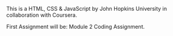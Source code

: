 This is a HTML, CSS & JavaScript by John Hopkins University in collaboration with Coursera.

First Assignment will be:
Module 2 Coding Assignment.
